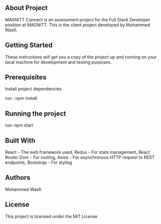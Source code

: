 ## About Project

MAGNiTT Connect is an assessment project for the Full Stack Developer position at MAGNiTT. This is the client project developed by Mohammed Wasfi.

## Getting Started

These instructions will get you a copy of the project up and running on your local machine for development and testing purposes.

## Prerequisites

Install project dependencies

run : npm install

## Running the project

run: npm start

## Built With

React - The web framework used,
Redux - For state management,
React Router Dom - For routing,
Axios - For asynchronous HTTP request to REST endpoints,
Bootstrap - For styling

## Authors

Mohammed Wasfi

## License

This project is licensed under the MIT License

